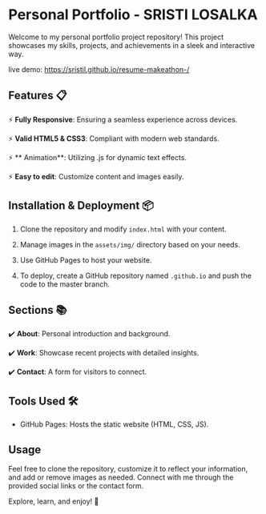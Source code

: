 # Personal Portfolio - SRISTI LOSALKA

Welcome to my personal portfolio project repository! This project showcases my skills, projects, and achievements in a sleek and interactive way.

live demo: https://sristil.github.io/resume-makeathon-/

## Features 📋

⚡️ **Fully Responsive**: Ensuring a seamless experience across devices.

⚡️ **Valid HTML5 & CSS3**: Compliant with modern web standards.

⚡️ ** Animation**: Utilizing .js for dynamic text effects.

⚡️ **Easy to edit**: Customize content and images easily.

## Installation & Deployment 📦

1. Clone the repository and modify `index.html` with your content.

2. Manage images in the `assets/img/` directory based on your needs.

3. Use GitHub Pages to host your website.

4. To deploy, create a GitHub repository named `.github.io` and push the code to the master branch.

## Sections 📚

✔️ **About**: Personal introduction and background.

✔️ **Work**: Showcase recent projects with detailed insights.

✔️ **Contact**: A form for visitors to connect.

## Tools Used 🛠️

- GitHub Pages: Hosts the static website (HTML, CSS, JS).

## Usage

Feel free to clone the repository, customize it to reflect your information, and add or remove images as needed. Connect with me through the provided social links or the contact form.

Explore, learn, and enjoy! 🚀
